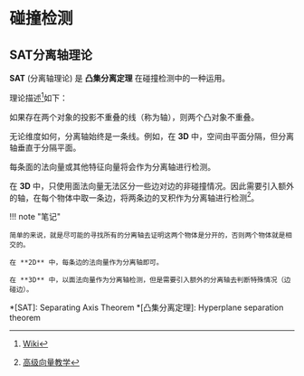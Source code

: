 # 碰撞检测

## SAT分离轴理论

**SAT** (分离轴理论) 是 **凸集分离定理** 在碰撞检测中的一种运用。

理论描述[^1]如下：

如果存在两个对象的投影不重叠的线（称为轴），则两个凸对象不重叠。

无论维度如何，分离轴始终是一条线。例如，在 **3D** 中，空间由平面分隔，但分离轴垂直于分隔平面。

每条面的法向量或其他特征向量将会作为分离轴进行检测。

在 **3D** 中，只使用面法向量无法区分一些边对边的非碰撞情况。因此需要引入额外的轴，在每个物体中取一条边，将两条边的叉积作为分离轴进行检测[^2]。

!!! note "笔记"

    简单的来说，就是尽可能的寻找所有的分离轴去证明这两个物体是分开的，否则两个物体就是相交的。

    在 **2D** 中，每条边的法向量作为分离轴即可。
    
    在 **3D** 中，以面法向量作为分离轴检测，但是需要引入额外的分离轴去判断特殊情况（边碰边）。




*[SAT]: Separating Axis Theorem
*[凸集分离定理]: Hyperplane separation theorem

[^1]:
    [Wiki](https://en.wikipedia.org/wiki/Hyperplane_separation_theorem#Use_in_collision_detection)
[^2]:
    [高级向量教学](https://docs.godotengine.org/en/stable/tutorials/math/vectors_advanced.html#collision-detection-in-3d)